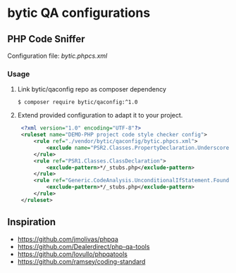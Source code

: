 bytic QA configurations
================================


PHP Code Sniffer
----------------

Configuration file: *bytic.phpcs.xml*

### Usage

1. Link bytic/qaconfig repo as composer dependency

    `$ composer require bytic/qaconfig:^1.0`

2. Extend provided configuration to adapt it to your project.  
   
   ``` xml
    <?xml version="1.0" encoding="UTF-8"?>
    <ruleset name="DEMO-PHP project code style checker config">
        <rule ref="./vendor/bytic/qaconfig/bytic.phpcs.xml">
            <exclude name="PSR2.Classes.PropertyDeclaration.Underscore"/>
        </rule>
        <rule ref="PSR1.Classes.ClassDeclaration">
            <exclude-pattern>*/_stubs.php</exclude-pattern>
        </rule>
        <rule ref="Generic.CodeAnalysis.UnconditionalIfStatement.Found">
            <exclude-pattern>*/_stubs.php</exclude-pattern>
        </rule>
    </ruleset>
    ```
   
   
   
   
Inspiration
----------------
* https://github.com/jmolivas/phpqa
* https://github.com/Dealerdirect/php-qa-tools
* https://github.com/lovullo/phpqatools
* https://github.com/ramsey/coding-standard

